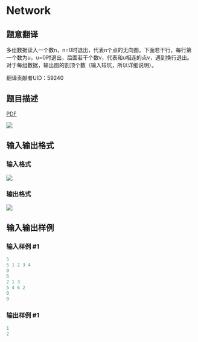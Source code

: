 # Network

## 题意翻译

多组数据读入一个数n，n=0时退出，代表n个点的无向图。下面若干行，每行第一个数为u，u=0时退出，后面若干个数v，代表和u相连的点v，遇到换行退出。对于每组数据，输出图的割顶个数（输入较坑，所以详细说明）。

翻译贡献者UID：59240

## 题目描述

[problemUrl]: https://uva.onlinejudge.org/index.php?option=com_onlinejudge&Itemid=8&category=5&page=show_problem&problem=251

[PDF](https://uva.onlinejudge.org/external/3/p315.pdf)

![](https://cdn.luogu.com.cn/upload/vjudge_pic/UVA315/a2a26c875d93d794472c45d697ace1483000fe60.png)

## 输入输出格式

### 输入格式

![](https://cdn.luogu.com.cn/upload/vjudge_pic/UVA315/34d78698954d00add1747c587fc7c1e79c99dca3.png)

### 输出格式

![](https://cdn.luogu.com.cn/upload/vjudge_pic/UVA315/4ba82a82c04baed808d0559795afcabe72adadc4.png)

## 输入输出样例

### 输入样例 #1

```cpp
5
5 1 2 3 4
0
6
2 1 3
5 4 6 2
0
0
```


### 输出样例 #1

```cpp
1
2
```


